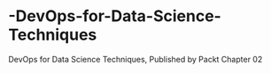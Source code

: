 # -DevOps-for-Data-Science-Techniques
 DevOps for Data Science Techniques, Published by Packt
Chapter 02
